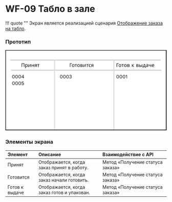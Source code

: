 # WF-09 Табло в зале

!!! quote ""
    Экран является реализацией сценария [Отображение заказа на табло](../requirements/uc16.md).

### Прототип

![Альтернативный текст](wf09WEB.png)

### Элементы экрана

| **Элемент**    | **Описание**                                 | Взаимодействие&nbsp;с&nbsp;API   |
| :------------- | :------------------------------------------- | :------------------------------- |
| Принят         | Отображается, когда заказ принят в работу.   | Метод «Получение статуса заказа» |
| Готовится      | Отображается, когда заказ начали готовить.   | Метод «Получение статуса заказа» |
| Готов к выдаче | Отображается, когда заказ готов и упакован.  | Метод «Получение статуса заказа» |

